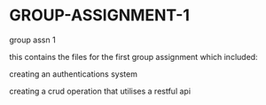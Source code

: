 # GROUP-ASSIGNMENT-1
group assn 1

this contains the files for the first group assignment which included:


creating an authentications system

creating a crud operation that utilises a restful api
